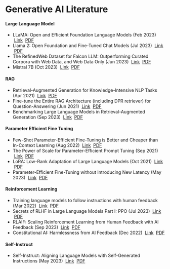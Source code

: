 # Generative AI Literature

#### Large Language Model
* LLaMA: Open and Efficient Foundation Language Models (Feb 2023) &nbsp;[Link](https://arxiv.org/abs/2302.13971) &nbsp;[PDF](https://arxiv.org/pdf/2302.13971.pdf)
* Llama 2: Open Foundation and Fine-Tuned Chat Models (Jul 2023) &nbsp;[Link](https://arxiv.org/abs/2307.09288) &nbsp;[PDF](https://arxiv.org/pdf/2307.09288.pdf)
* The RefinedWeb Dataset for Falcon LLM: Outperforming Curated Corpora with Web Data, and Web Data Only (Jun 2023) &nbsp;[Link](https://arxiv.org/abs/2306.01116) &nbsp;[PDF](https://arxiv.org/pdf/2306.01116.pdf)
* Mistral 7B (Oct 2023) &nbsp;[Link](https://arxiv.org/abs/2310.06825) &nbsp;[PDF](https://arxiv.org/pdf/2310.06825.pdf)

#### RAG
* Retrieval-Augmented Generation for Knowledge-Intensive NLP Tasks (Apr 2021) &nbsp;[Link](https://arxiv.org/abs/2005.11401) &nbsp;[PDF](https://arxiv.org/pdf/2005.11401.pdf)
* Fine-tune the Entire RAG Architecture (including DPR retriever) for Question-Answering (Jun 2021) &nbsp;[Link](https://arxiv.org/abs/2106.11517) &nbsp;[PDF](https://arxiv.org/pdf/2106.11517.pdf)
* Benchmarking Large Language Models in Retrieval-Augmented Generation (Sep 2023) &nbsp;[Link](https://arxiv.org/abs/2309.01431) &nbsp;[PDF](https://arxiv.org/pdf/2309.01431.pdf)      


#### Parameter Efficient Fine Tuning
* Few-Shot Parameter-Efficient Fine-Tuning is Better and Cheaper than In-Context Learning (Aug 2022) &nbsp;[Link](https://arxiv.org/abs/2205.05638?ref=txt.cohere.com) &nbsp;[PDF](https://arxiv.org/pdf/2205.05638.pdf)  
* The Power of Scale for Parameter-Efficient Prompt Tuning (Sep 2021) &nbsp;[Link](https://arxiv.org/abs/2104.08691) &nbsp;[PDF](https://arxiv.org/pdf/2104.08691.pdf)
* LoRA: Low-Rank Adaptation of Large Language Models (Oct 2021) &nbsp;[Link](https://arxiv.org/abs/2106.09685) &nbsp;[PDF](https://arxiv.org/pdf/2106.09685.pdf)
* Parameter-Efficient Fine-Tuning without Introducing New Latency (May 2023) &nbsp;[Link](https://arxiv.org/abs/2305.16742) &nbsp;[PDF](https://arxiv.org/pdf/2305.16742.pdf)

#### Reinforcement Learning 
* Training language models to follow instructions with human feedback (Mar 2022) &nbsp;[Link](https://arxiv.org/abs/2203.02155) &nbsp;[PDF](https://arxiv.org/pdf/2203.02155.pdf)
* Secrets of RLHF in Large Language Models Part I: PPO (Jul 2023) &nbsp;[Link](https://arxiv.org/abs/2307.04964) &nbsp;[PDF](https://arxiv.org/pdf/2307.04964.pdf)
* RLAIF: Scaling Reinforcement Learning from Human Feedback with AI Feedback (Sep 2023) &nbsp;[Link](https://arxiv.org/abs/2309.00267) &nbsp;[PDF](https://arxiv.org/pdf/2309.00267.pdf)
* Constitutional AI: Harmlessness from AI Feedback (Dec 2022) &nbsp;[Link](https://arxiv.org/abs/2212.08073) &nbsp;[PDF](https://arxiv.org/pdf/2212.08073.pdf)

#### Self-Instruct  
* Self-Instruct: Aligning Language Models with Self-Generated Instructions (May 2023) &nbsp;[Link](https://arxiv.org/abs/2212.10560) &nbsp;[PDF](https://arxiv.org/pdf/2212.10560.pdf)
  
